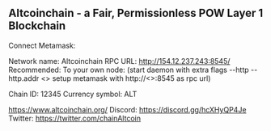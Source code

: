 ## Altcoinchain - a Fair, Permissionless POW Layer 1 Blockchain

Connect Metamask:

Network name: Altcoinchain
RPC URL: http://154.12.237.243:8545/
Recommended: To your own node: 
  (start daemon with extra flags --http --http.addr <<your external ip>>
  setup metamask with http://<<your external ip>>:8545 as rpc url)

Chain ID: 12345
Currency symbol: ALT

https://www.altcoinchain.org/
Discord: https://discord.gg/hcXHyQP4Je
Twitter: https://twitter.com/chainAltcoin

<!--

**Here are some ideas to get you started:**

🙋‍♀️ A short introduction - what is your organization all about?
🌈 Contribution guidelines - how can the community get involved?
👩‍💻 Useful resources - where can the community find your docs? Is there anything else the community should know?
🍿 Fun facts - what does your team eat for breakfast?
🧙 Remember, you can do mighty things with the power of [Markdown](https://docs.github.com/github/writing-on-github/getting-started-with-writing-and-formatting-on-github/basic-writing-and-formatting-syntax)
-->
 
